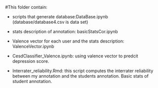 #This folder contain:

* scripts that generate database:DataBase.ipynb (database/database4.csv is data set)

* stats description of annotation: basicStatsCor.ipynb

* Valence vector for each user and the stats description: ValenceVector.ipynb

* CesdClassifier_Valence.ipynb: using valence vector to predcit depression score. 

* Interrater_reliability.Rmd: this script computes the interrater reliability between my annotation and the students annotation. Basic stats of student annotation.

